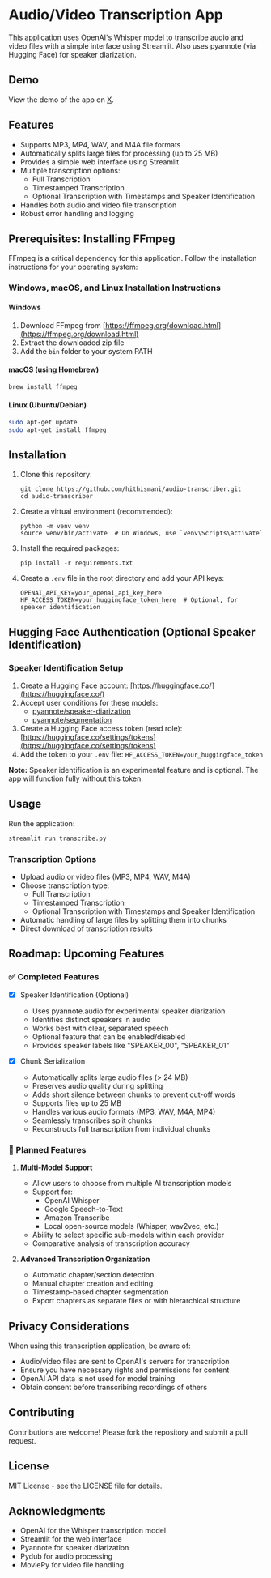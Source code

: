 # Audio/Video Transcription App

This application uses OpenAI's Whisper model to transcribe audio and video files with a simple interface using Streamlit. Also uses pyannote (via Hugging Face) for speaker diarization.

## Demo

View the demo of the app on [X](https://x.com/megabored/status/1893641574413742102).

## Features

- Supports MP3, MP4, WAV, and M4A file formats
- Automatically splits large files for processing (up to 25 MB)
- Provides a simple web interface using Streamlit
- Multiple transcription options:
  * Full Transcription
  * Timestamped Transcription
  * Optional Transcription with Timestamps and Speaker Identification
- Handles both audio and video file transcription
- Robust error handling and logging

## Prerequisites: Installing FFmpeg

FFmpeg is a critical dependency for this application. Follow the installation instructions for your operating system:

### Windows, macOS, and Linux Installation Instructions

#### Windows
1. Download FFmpeg from [https://ffmpeg.org/download.html](https://ffmpeg.org/download.html)
2. Extract the downloaded zip file
3. Add the `bin` folder to your system PATH

#### macOS (using Homebrew)
```bash
brew install ffmpeg
```

#### Linux (Ubuntu/Debian)
```bash
sudo apt-get update
sudo apt-get install ffmpeg
```

## Installation

1. Clone this repository:
   ```
   git clone https://github.com/hithismani/audio-transcriber.git
   cd audio-transcriber
   ```

2. Create a virtual environment (recommended):
   ```
   python -m venv venv
   source venv/bin/activate  # On Windows, use `venv\Scripts\activate`
   ```

3. Install the required packages:
   ```
   pip install -r requirements.txt
   ```

4. Create a `.env` file in the root directory and add your API keys:
   ```
   OPENAI_API_KEY=your_openai_api_key_here
   HF_ACCESS_TOKEN=your_huggingface_token_here  # Optional, for speaker identification
   ```

## Hugging Face Authentication (Optional Speaker Identification)

### Speaker Identification Setup
1. Create a Hugging Face account: [https://huggingface.co/](https://huggingface.co/)
2. Accept user conditions for these models:
   - [pyannote/speaker-diarization](https://huggingface.co/pyannote/speaker-diarization)
   - [pyannote/segmentation](https://huggingface.co/pyannote/segmentation)
3. Create a Hugging Face access token (read role): [https://huggingface.co/settings/tokens](https://huggingface.co/settings/tokens)
4. Add the token to your `.env` file: `HF_ACCESS_TOKEN=your_huggingface_token`

**Note:** Speaker identification is an experimental feature and is optional. The app will function fully without this token.

## Usage

Run the application:
```bash
streamlit run transcribe.py
```

### Transcription Options
- Upload audio or video files (MP3, MP4, WAV, M4A)
- Choose transcription type:
  * Full Transcription
  * Timestamped Transcription
  * Optional Transcription with Timestamps and Speaker Identification
- Automatic handling of large files by splitting them into chunks
- Direct download of transcription results

## Roadmap: Upcoming Features

### ✅ Completed Features
- [x] Speaker Identification (Optional)
  * Uses pyannote.audio for experimental speaker diarization
  * Identifies distinct speakers in audio
  * Works best with clear, separated speech
  * Optional feature that can be enabled/disabled
  * Provides speaker labels like "SPEAKER_00", "SPEAKER_01"

- [x] Chunk Serialization
  * Automatically splits large audio files (> 24 MB)
  * Preserves audio quality during splitting
  * Adds short silence between chunks to prevent cut-off words
  * Supports files up to 25 MB
  * Handles various audio formats (MP3, WAV, M4A, MP4)
  * Seamlessly transcribes split chunks
  * Reconstructs full transcription from individual chunks

### 🚧 Planned Features

1. **Multi-Model Support**
   - Allow users to choose from multiple AI transcription models
   - Support for:
     * OpenAI Whisper
     * Google Speech-to-Text
     * Amazon Transcribe
     * Local open-source models (Whisper, wav2vec, etc.)
   - Ability to select specific sub-models within each provider
   - Comparative analysis of transcription accuracy

2. **Advanced Transcription Organization**
   - Automatic chapter/section detection
   - Manual chapter creation and editing
   - Timestamp-based chapter segmentation
   - Export chapters as separate files or with hierarchical structure

## Privacy Considerations

When using this transcription application, be aware of:
- Audio/video files are sent to OpenAI's servers for transcription
- Ensure you have necessary rights and permissions for content
- OpenAI API data is not used for model training
- Obtain consent before transcribing recordings of others

## Contributing

Contributions are welcome! Please fork the repository and submit a pull request.

## License

MIT License - see the LICENSE file for details.

## Acknowledgments

- OpenAI for the Whisper transcription model
- Streamlit for the web interface
- Pyannote for speaker diarization
- Pydub for audio processing
- MoviePy for video file handling

